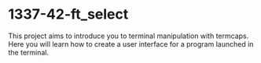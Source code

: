 # 1337-42-ft_select
This project aims to introduce you to terminal manipulation with termcaps. Here you will learn how to create a user interface for a program launched in the terminal.
